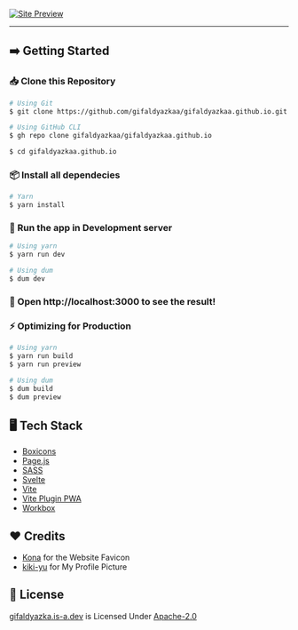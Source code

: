 [![Site Preview](https://cdn.upload.systems/uploads/NfbRUX99.png)](https://gifaldyazka.is-a.dev)

<hr />

## ➡️ Getting Started

### 📥 Clone this Repository

```sh
# Using Git
$ git clone https://github.com/gifaldyazkaa/gifaldyazkaa.github.io.git

# Using GitHub CLI
$ gh repo clone gifaldyazkaa/gifaldyazkaa.github.io

$ cd gifaldyazkaa.github.io
```

### 📦 Install all dependecies

```sh
# Yarn
$ yarn install
```

### 🏃 Run the app in Development server

```sh
# Using yarn
$ yarn run dev

# Using dum
$ dum dev
```

### :tada: Open http://localhost:3000 to see the result!

### ⚡ Optimizing for Production

```sh
# Using yarn
$ yarn run build
$ yarn run preview

# Using dum
$ dum build
$ dum preview
```

## 🖥️ Tech Stack

- [Boxicons](https://boxicons.com)
- [Page.js](https://npmjs.com/package/page)
- [SASS](https://sass-lang.com)
- [Svelte](https://svelte.dev)
- [Vite](https://vitejs.dev)
- [Vite Plugin PWA](https://vite-plugin-pwa.netlify.app)
- [Workbox](https://developers.google.com/web/tools/workbox)

## ❤️ Credits

- [Kona](https://twitter.com/konathegaymer) for the Website Favicon
- [kiki-yu](https://twitter.com/kikiyu698) for My Profile Picture

## 📜 License

[gifaldyazka.is-a.dev](#) is Licensed Under [Apache-2.0](./LICENSE)
